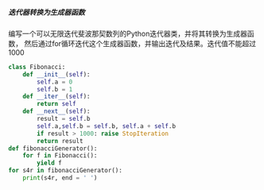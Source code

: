 ##### 迭代器转换为生成器函数

编写一个可以无限迭代斐波那契数列的Python迭代器类，并将其转换为生成器函数，
然后通过for循环迭代这个生成器函数，并输出迭代及结果。迭代值不能超过1000

```python
class Fibonacci:
    def __init__(self):
        self.a = 0
        self.b = 1
    def __iter__(self):
        return self
    def __next__(self):
        result = self.b
        self.a,self.b = self.b, self.a + self.b
        if result > 1000: raise StopIteration
        return result
def fibonacciGenerator():
    for f in Fibonacci():
        yield f
for s4r in fibonacciGenerator():
    print(s4r, end = ' ')
```

